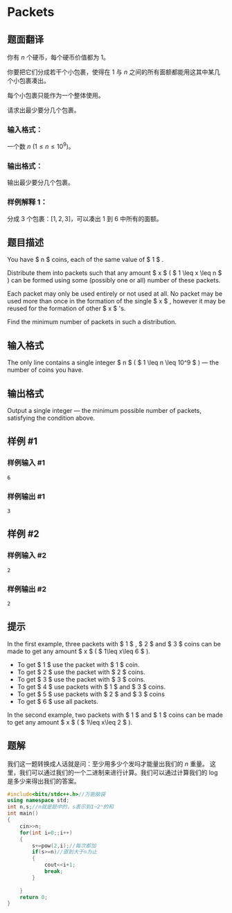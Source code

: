 # Packets

## 题面翻译

你有 $n$ 个硬币，每个硬币价值都为 $1$。

你要把它们分成若干个小包裹，使得在 $1$ 与 $n$ 之间的所有面额都能用这其中某几个小包裹凑出。

每个小包裹只能作为一个整体使用。

请求出最少要分几个包裹。

### 输入格式：

一个数 $n$ ($1\le n\le 10^9$)。

### 输出格式：

输出最少要分几个包裹。

### 样例解释 1：

分成 $3$ 个包裹：$[1,2,3]$，可以凑出 $1$ 到 $6$ 中所有的面额。

## 题目描述

You have $ n $ coins, each of the same value of $ 1 $ .

Distribute them into packets such that any amount $ x $ ( $ 1 \leq x \leq n $ ) can be formed using some (possibly one or all) number of these packets.

Each packet may only be used entirely or not used at all. No packet may be used more than once in the formation of the single $ x $ , however it may be reused for the formation of other $ x $ 's.

Find the minimum number of packets in such a distribution.

## 输入格式

The only line contains a single integer $ n $ ( $ 1 \leq n \leq 10^9 $ ) — the number of coins you have.

## 输出格式

Output a single integer — the minimum possible number of packets, satisfying the condition above.

## 样例 #1

### 样例输入 #1

```
6
```

### 样例输出 #1

```
3
```

## 样例 #2

### 样例输入 #2

```
2
```

### 样例输出 #2

```
2
```

## 提示

In the first example, three packets with $ 1 $ , $ 2 $ and $ 3 $ coins can be made to get any amount $ x $ ( $ 1\leq x\leq 6 $ ).

- To get $ 1 $ use the packet with $ 1 $ coin.
- To get $ 2 $ use the packet with $ 2 $ coins.
- To get $ 3 $ use the packet with $ 3 $ coins.
- To get $ 4 $ use packets with $ 1 $ and $ 3 $ coins.
- To get $ 5 $ use packets with $ 2 $ and $ 3 $ coins
- To get $ 6 $ use all packets.

In the second example, two packets with $ 1 $ and $ 1 $ coins can be made to get any amount $ x $ ( $ 1\leq x\leq 2 $ ).

## 题解
我们这一题转换成人话就是问：至少用多少个发吗才能量出我们的 $n$ 重量。
这里，我们可以通过我们的一个二进制来进行计算。我们可以通过计算我们的 log 是多少来得出我们的答案。

```cpp
#include<bits/stdc++.h>//万能脑袋
using namespace std;
int n,s;//n就是题中的，s表示到1~2ⁿ的和
int main()
{
	cin>>n;
	for(int i=0;;i++)
	{
		s+=pow(2,i);//每次都加
		if(s>=n)//直到大于n为止
		{
			cout<<i+1;
			break;
		}
		
	}
	return 0;
} 
```